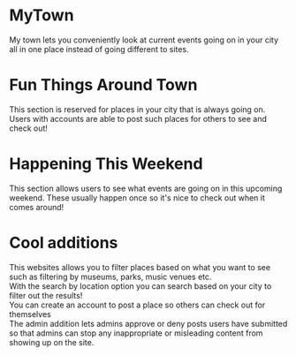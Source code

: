 # MyTown

My town lets you conveniently look at current events going on in your city all in one place instead of going different to sites.

# Fun Things Around Town 

This section is reserved for places in your city that is always going on. Users with accounts are able to post such places for others to see and check out! 

# Happening This Weekend

This section allows users to see what events are going on in this upcoming weekend. These usually happen once so it's nice to check out when it comes around!

# Cool additions
This websites allows you to filter places based on what you want to see such as filtering by museums, parks, music venues etc.
<br>
With the search by location option you can search based on your city to filter out the results!
<br>
You can create an account to post a place so others can check out for themselves
<br>
The admin addition lets admins approve or deny posts users have submitted so that admins can stop any inappropriate or misleading content from showing up on the site.


